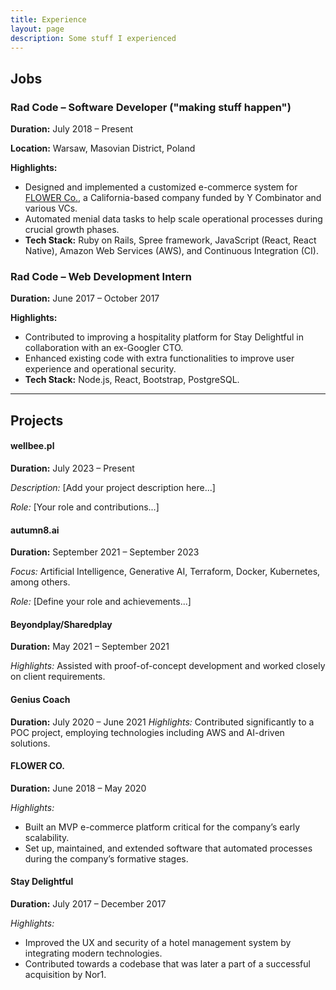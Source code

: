 ```yaml
---
title: Experience
layout: page
description: Some stuff I experienced
---
```


## Jobs

### Rad Code – Software Developer ("making stuff happen")

**Duration:** July 2018 – Present

**Location:** Warsaw, Masovian District, Poland

**Highlights:**

-   Designed and implemented a customized e-commerce system for
    [FLOWER Co.](https://flowercompany.com), a California-based company funded by Y Combinator and
    various VCs.
-   Automated menial data tasks to help scale operational processes during crucial growth phases.
-   **Tech Stack:** Ruby on Rails, Spree framework, JavaScript (React, React Native), Amazon Web
    Services (AWS), and Continuous Integration (CI).

### Rad Code – Web Development Intern

**Duration:** June 2017 – October 2017

**Highlights:**

-   Contributed to improving a hospitality platform for Stay Delightful in collaboration with an
    ex-Googler CTO.
-   Enhanced existing code with extra functionalities to improve user experience and operational
    security.
-   **Tech Stack:** Node.js, React, Bootstrap, PostgreSQL.

<!-- Add additional experience details as needed -->

---

## Projects

#### wellbee.pl

**Duration:** July 2023 – Present

_Description:_ [Add your project description here...]

_Role:_
[Your role and contributions...]

#### autumn8.ai

**Duration:** September 2021 – September 2023

_Focus:_ Artificial Intelligence, Generative AI,
Terraform, Docker, Kubernetes, among others.

_Role:_ [Define your role and achievements...]


#### Beyondplay/Sharedplay

**Duration:** May 2021 – September 2021

_Highlights:_ Assisted with proof-of-concept development and
worked closely on client requirements.

#### Genius Coach

**Duration:** July 2020 – June 2021 _Highlights:_ Contributed significantly to a POC project,
employing technologies including AWS and AI-driven solutions.

#### FLOWER CO.

**Duration:** June 2018 – May 2020

_Highlights:_

-   Built an MVP e-commerce platform critical for the company’s early scalability.
-   Set up, maintained, and extended software that automated processes during the company’s
    formative stages.

#### Stay Delightful

**Duration:** July 2017 – December 2017

_Highlights:_

-   Improved the UX and security of a hotel management system by integrating modern technologies.
-   Contributed towards a codebase that was later a part of a successful acquisition by Nor1.

<!-- Feel free to add, remove, or re-order projects as needed -->
